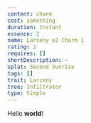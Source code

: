 ```yaml
---
content: charm
cost: something
duration: Instant
essence: 2
name: Larceny e2 Charm 1
rating: 2
requires: []
shortDescription: ~
splat: Second Sunrise
tags: []
trait: Larceny
tree: Infiltrator
type: Simple
---
```


Hello **world**!

